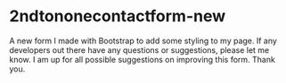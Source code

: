 # 2ndtononecontactform-new
A new form I made with Bootstrap to add some styling to my page. If any developers out there have any questions or suggestions, please let me 
know. I am up for all possible suggestions on improving this form. Thank you.
